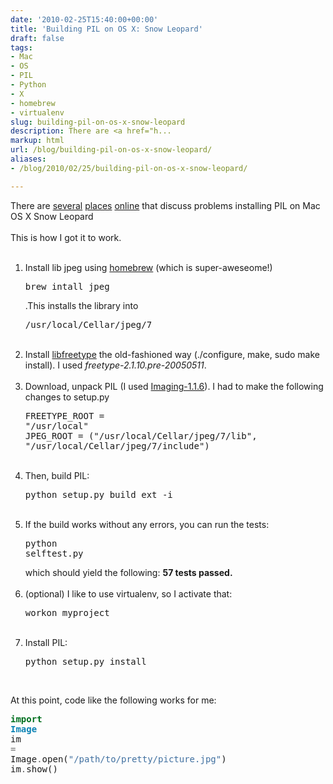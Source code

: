 ```yaml
---
date: '2010-02-25T15:40:00+00:00'
title: 'Building PIL on OS X: Snow Leopard'
draft: false
tags:
- Mac
- OS
- PIL
- Python
- X
- homebrew
- virtualenv
slug: building-pil-on-os-x-snow-leopard
description: There are <a href="h...
markup: html
url: /blog/building-pil-on-os-x-snow-leopard/
aliases:
- /blog/2010/02/25/building-pil-on-os-x-snow-leopard/

---
```


There are <a href="http://jetfar.com/libjpeg-and-python-imaging-pil-on-snow-leopard/">several</a> <a href="http://stackoverflow.com/questions/1438270/installing-python-imaging-library-pil-on-snow-leopard-with-updated-python-2-6-2">places</a> <a href="http://proteus-tech.com/blog/cwt/install-pil-in-snow-leopard/">online</a> that discuss problems installing PIL on Mac OS X Snow Leopard<br /><br />This is  how I got it to work.<br /><ol><br /><li>Install lib jpeg using <a href="http://github.com/mxcl/homebrew">homebrew</a> (which is super-aweseome!) <pre>brew intall jpeg</pre>.This installs the library into <pre>/usr/local/Cellar/jpeg/7</pre></li><br /><li>Install <a href="http://www.freetype.org/">libfreetype</a> the old-fashioned way (./configure, make, sudo make install).  I used <em>freetype-2.1.10.pre-20050511</em>.</li><br /><li>Download, unpack PIL (I used <a href="http://effbot.org/downloads/Imaging-1.1.6.tar.gz">Imaging-1.1.6</a>). I had to make the following changes to setup.py<pre>FREETYPE_ROOT = "/usr/local"<br />JPEG_ROOT = ("/usr/local/Cellar/jpeg/7/lib", "/usr/local/Cellar/jpeg/7/include")</pre></li><br /><li>Then, build PIL:<pre>python setup.py build_ext -i</pre></li><br /><li>If the build works without any errors, you can run the tests:<pre>python selftest.py</pre> which should yield the following: <strong>57 tests passed.</strong></li><br /><li>(optional) I like to use virtualenv, so I activate that: <pre>workon myproject</pre></li><br /><li>Install PIL:<pre>python setup.py install</pre></li><br /></ol>At this point, code like the following works for me:<div class="highlight" ><pre><span style="color: #007020; font-weight: bold">import</span> <span style="color: #0e84b5; font-weight: bold">Image</span><br />im <span style="color: #666666">=</span> Image<span style="color: #666666">.</span>open(<span style="color: #4070a0">&quot;/path/to/pretty/picture.jpg&quot;</span>)<br />im<span style="color: #666666">.</span>show()</pre></div><div class="blogger-post-footer"><img width='1' height='1' src='https://blogger.googleusercontent.com/tracker/4123748873183487963-3675678730344892934?l=bradmontgomery.blogspot.com' alt='' /></div>
